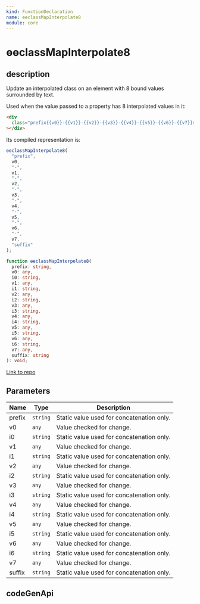```yaml
---
kind: FunctionDeclaration
name: ɵɵclassMapInterpolate8
module: core
---
```


# ɵɵclassMapInterpolate8

## description

Update an interpolated class on an element with 8 bound values surrounded by text.

Used when the value passed to a property has 8 interpolated values in it:

```html
<div
  class="prefix{{v0}}-{{v1}}-{{v2}}-{{v3}}-{{v4}}-{{v5}}-{{v6}}-{{v7}}suffix"
></div>
```

Its compiled representation is:

```ts
ɵɵclassMapInterpolate8(
  "prefix",
  v0,
  "-",
  v1,
  "-",
  v2,
  "-",
  v3,
  "-",
  v4,
  "-",
  v5,
  "-",
  v6,
  "-",
  v7,
  "suffix"
);
```

```ts
function ɵɵclassMapInterpolate8(
  prefix: string,
  v0: any,
  i0: string,
  v1: any,
  i1: string,
  v2: any,
  i2: string,
  v3: any,
  i3: string,
  v4: any,
  i4: string,
  v5: any,
  i5: string,
  v6: any,
  i6: string,
  v7: any,
  suffix: string
): void;
```

[Link to repo](https://github.com/timdeschryver/angular/blob/master/packages/core/src/render3/instructions/class_map_interpolation.ts#L301-L309)

## Parameters

| Name   | Type     | Description                               |
| ------ | -------- | ----------------------------------------- |
| prefix | `string` | Static value used for concatenation only. |
| v0     | `any`    | Value checked for change.                 |
| i0     | `string` | Static value used for concatenation only. |
| v1     | `any`    | Value checked for change.                 |
| i1     | `string` | Static value used for concatenation only. |
| v2     | `any`    | Value checked for change.                 |
| i2     | `string` | Static value used for concatenation only. |
| v3     | `any`    | Value checked for change.                 |
| i3     | `string` | Static value used for concatenation only. |
| v4     | `any`    | Value checked for change.                 |
| i4     | `string` | Static value used for concatenation only. |
| v5     | `any`    | Value checked for change.                 |
| i5     | `string` | Static value used for concatenation only. |
| v6     | `any`    | Value checked for change.                 |
| i6     | `string` | Static value used for concatenation only. |
| v7     | `any`    | Value checked for change.                 |
| suffix | `string` | Static value used for concatenation only. |

## codeGenApi
